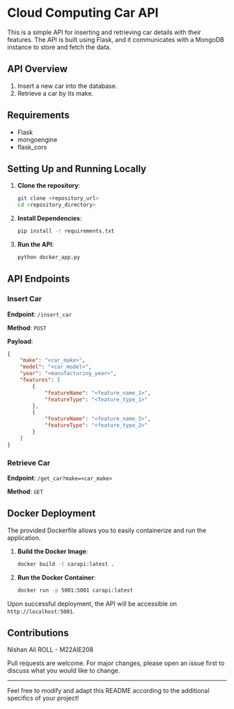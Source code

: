 # Cloud Computing Car API

This is a simple API for inserting and retrieving car details with their features. The API is built using Flask, and it communicates with a MongoDB instance to store and fetch the data.

## API Overview

1. Insert a new car into the database.
2. Retrieve a car by its make.

## Requirements
- Flask
- mongoengine
- flask_cors

## Setting Up and Running Locally

1. **Clone the repository**:
   ```bash
   git clone <repository_url>
   cd <repository_directory>
   ```

2. **Install Dependencies**:
   ```bash
   pip install -r requirements.txt
   ```

3. **Run the API**:
   ```bash
   python docker_app.py
   ```

## API Endpoints

### Insert Car

**Endpoint**: `/insert_car`

**Method**: `POST`

**Payload**:

```json
{
    "make": "<car_make>",
    "model": "<car_model>",
    "year": "<manufacturing_year>",
    "features": [
        {
            "featureName": "<feature_name_1>",
            "featureType": "<feature_type_1>"
        },
        {
            "featureName": "<feature_name_2>",
            "featureType": "<feature_type_2>"
        }
    ]
}
```

### Retrieve Car

**Endpoint**: `/get_car?make=<car_make>`

**Method**: `GET`

## Docker Deployment

The provided Dockerfile allows you to easily containerize and run the application. 

1. **Build the Docker Image**:
   ```bash
   docker build -t carapi:latest .
   ```

2. **Run the Docker Container**:
   ```bash
   docker run -p 5001:5001 carapi:latest
   ```

Upon successful deployment, the API will be accessible on `http://localhost:5001`.

## Contributions
Nishan Ali
ROLL - M22AIE208

Pull requests are welcome. For major changes, please open an issue first to discuss what you would like to change.

---

Feel free to modify and adapt this README according to the additional specifics of your project!
